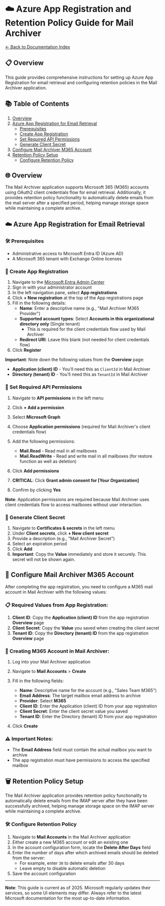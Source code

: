 # ☁️ Azure App Registration and Retention Policy Guide for Mail Archiver

[← Back to Documentation Index](Index.md)

## 📋 Overview

This guide provides comprehensive instructions for setting up Azure App Registration for email retrieval and configuring retention policies in the Mail Archiver application.

## 📚 Table of Contents

1. [Overview](#overview)
2. [Azure App Registration for Email Retrieval](#azure-app-registration-for-email-retrieval)
   - [Prerequisites](#prerequisites)
   - [Create App Registration](#create-app-registration)
   - [Set Required API Permissions](#set-required-api-permissions)
   - [Generate Client Secret](#generate-client-secret)
3. [Configure Mail Archiver M365 Account](#configure-mail-archiver-m365-account)
4. [Retention Policy Setup](#retention-policy-setup)
   - [Configure Retention Policy](#configure-retention-policy)

## 🌐 Overview

The Mail Archiver application supports Microsoft 365 (M365) accounts using OAuth2 client credentials flow for email retrieval. Additionally, it provides retention policy functionality to automatically delete emails from the mail server after a specified period, helping manage storage space while maintaining a complete archive.

## ☁️ Azure App Registration for Email Retrieval

### 🛠️ Prerequisites

- Administrative access to Microsoft Entra ID (Azure AD)
- A Microsoft 365 tenant with Exchange Online licenses

### 🚀 Create App Registration

1. Navigate to the [Microsoft Entra Admin Center](https://entra.microsoft.com)
2. Sign in with your administrator account
3. In the left navigation pane, select **App registrations**
4. Click **+ New registration** at the top of the App registrations page
5. Fill in the following details:
   - **Name**: Enter a descriptive name (e.g., "Mail Archiver M365 Provider")
   - **Supported account types**: Select **Accounts in this organizational directory only** (Single tenant)
     - This is required for the client credentials flow used by Mail Archiver
   - **Redirect URI**: Leave this blank (not needed for client credentials flow)
6. Click **Register**

**Important**: Note down the following values from the **Overview** page:
- **Application (client) ID** - You'll need this as `ClientId` in Mail Archiver
- **Directory (tenant) ID** - You'll need this as `TenantId` in Mail Archiver

### 🔐 Set Required API Permissions

1. Navigate to **API permissions** in the left menu
2. Click **+ Add a permission**
3. Select **Microsoft Graph**
4. Choose **Application permissions** (required for Mail Archiver's client credentials flow)
5. Add the following permissions:
   - **Mail.Read** - Read mail in all mailboxes
   - **Mail.ReadWrite** - Read and write mail in all mailboxes (for restore function as well as deletion)

6. Click **Add permissions**
7. **CRITICAL**: Click **Grant admin consent for [Your Organization]**
8. Confirm by clicking **Yes**

**Note**: Application permissions are required because Mail Archiver uses client credentials flow to access mailboxes without user interaction.

### 🔑 Generate Client Secret

1. Navigate to **Certificates & secrets** in the left menu
2. Under **Client secrets**, click **+ New client secret**
3. Provide a description (e.g., "Mail Archiver Secret")
4. Select an expiration period
5. Click **Add**
6. **Important**: Copy the **Value** immediately and store it securely. This secret will not be shown again.

## 📧 Configure Mail Archiver M365 Account

After completing the app registration, you need to configure a M365 mail account in Mail Archiver with the following values:

### 📋 Required Values from App Registration:

1. **Client ID**: Copy the **Application (client) ID** from the app registration **Overview** page
2. **Client Secret**: Copy the **Value** you saved when creating the client secret
3. **Tenant ID**: Copy the **Directory (tenant) ID** from the app registration **Overview** page

### 🚀 Creating M365 Account in Mail Archiver:

1. Log into your Mail Archiver application
2. Navigate to **Mail Accounts** > **Create**
3. Fill in the following fields:
   - **Name**: Descriptive name for the account (e.g., "Sales Team M365")
   - **Email Address**: The target mailbox email address to archive
   - **Provider**: Select **M365**
   - **Client ID**: Enter the Application (client) ID from your app registration
   - **Client Secret**: Enter the client secret value you saved
   - **Tenant ID**: Enter the Directory (tenant) ID from your app registration

4. Click **Create**

### ⚠️ Important Notes:

- The **Email Address** field must contain the actual mailbox you want to archive
- The app registration must have permissions to access the specified mailbox

## 🗑️ Retention Policy Setup

The Mail Archiver application provides retention policy functionality to automatically delete emails from the IMAP server after they have been successfully archived, helping manage storage space on the IMAP server while maintaining a complete archive.

### 🛠️ Configure Retention Policy

1. Navigate to **Mail Accounts** in the Mail Archiver application
2. Either create a new M365 account or edit an existing one
3. In the account configuration form, locate the **Delete After Days** field
4. Enter the number of days after which archived emails should be deleted from the server:
   - For example, enter `30` to delete emails after 30 days
   - Leave empty to disable automatic deletion
5. Save the account configuration

---

**Note**: This guide is current as of 2025. Microsoft regularly updates their services, so some UI elements may differ. Always refer to the latest Microsoft documentation for the most up-to-date information.
